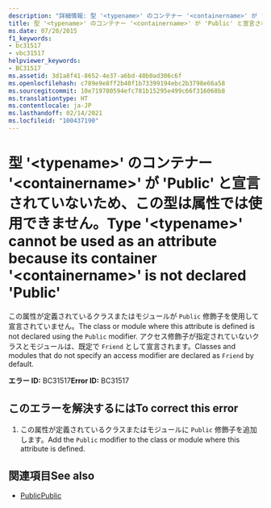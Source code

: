```yaml
---
description: "詳細情報: 型 '<typename>' のコンテナー '<containername>' が 'Public' と宣言されていないため、この型は属性では使用できません"
title: 型 '<typename>' のコンテナー '<containername>' が 'Public' と宣言されていないため、この型は属性では使用できません。
ms.date: 07/20/2015
f1_keywords:
- bc31517
- vbc31517
helpviewer_keywords:
- BC31517
ms.assetid: 3d1a8f41-8652-4e37-a6bd-40b0ad306c6f
ms.openlocfilehash: c789e9e8ff2b40f1b73399194ebc2b3798e66a58
ms.sourcegitcommit: 10e719780594efc781b15295e499c66f316068b8
ms.translationtype: HT
ms.contentlocale: ja-JP
ms.lasthandoff: 02/14/2021
ms.locfileid: "100437190"
---
```

# <a name="type-typename-cannot-be-used-as-an-attribute-because-its-container-containername-is-not-declared-public"></a><span data-ttu-id="eeb78-103">型 '\<typename>' のコンテナー '\<containername>' が 'Public' と宣言されていないため、この型は属性では使用できません。</span><span class="sxs-lookup"><span data-stu-id="eeb78-103">Type '\<typename>' cannot be used as an attribute because its container '\<containername>' is not declared 'Public'</span></span>

<span data-ttu-id="eeb78-104">この属性が定義されているクラスまたはモジュールが `Public` 修飾子を使用して宣言されていません。</span><span class="sxs-lookup"><span data-stu-id="eeb78-104">The class or module where this attribute is defined is not declared using the `Public` modifier.</span></span> <span data-ttu-id="eeb78-105">アクセス修飾子が指定されていないクラスとモジュールは、既定で `Friend` として宣言されます。</span><span class="sxs-lookup"><span data-stu-id="eeb78-105">Classes and modules that do not specify an access modifier are declared as `Friend` by default.</span></span>  
  
 <span data-ttu-id="eeb78-106">**エラー ID:** BC31517</span><span class="sxs-lookup"><span data-stu-id="eeb78-106">**Error ID:** BC31517</span></span>  
  
## <a name="to-correct-this-error"></a><span data-ttu-id="eeb78-107">このエラーを解決するには</span><span class="sxs-lookup"><span data-stu-id="eeb78-107">To correct this error</span></span>  
  
1. <span data-ttu-id="eeb78-108">この属性が定義されているクラスまたはモジュールに `Public` 修飾子を追加します。</span><span class="sxs-lookup"><span data-stu-id="eeb78-108">Add the `Public` modifier to the class or module where this attribute is defined.</span></span>  
  
## <a name="see-also"></a><span data-ttu-id="eeb78-109">関連項目</span><span class="sxs-lookup"><span data-stu-id="eeb78-109">See also</span></span>

- [<span data-ttu-id="eeb78-110">Public</span><span class="sxs-lookup"><span data-stu-id="eeb78-110">Public</span></span>](../language-reference/modifiers/public.md)
